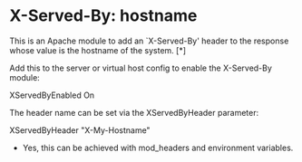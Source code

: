 X-Served-By: hostname
=====================

This is an Apache module to add an `X-Served-By' header to the response whose
value is the hostname of the system. [*]

Add this to the server or virtual host config to enable the X-Served-By module:

XServedByEnabled On

The header name can be set via the XServedByHeader parameter:

XServedByHeader "X-My-Hostname"


* Yes, this can be achieved with mod_headers and environment variables.
